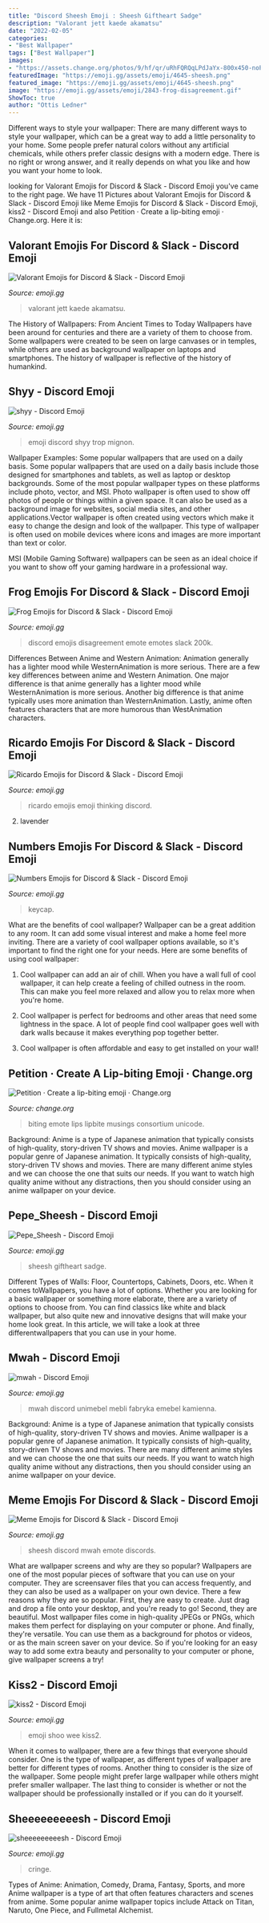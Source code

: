 ```yaml
---
title: "Discord Sheesh Emoji : Sheesh Giftheart Sadge"
description: "Valorant jett kaede akamatsu"
date: "2022-02-05"
categories:
- "Best Wallpaper"
tags: ["Best Wallpaper"]
images:
- "https://assets.change.org/photos/9/hf/qr/uRhFQRQqLPdJaYx-800x450-noPad.jpg?1616943417"
featuredImage: "https://emoji.gg/assets/emoji/4645-sheesh.png"
featured_image: "https://emoji.gg/assets/emoji/4645-sheesh.png"
image: "https://emoji.gg/assets/emoji/2843-frog-disagreement.gif"
ShowToc: true
author: "Ottis Ledner"
---
```



Different ways to style your wallpaper:
There are many different ways to style your wallpaper, which can be a great way to add a little personality to your home. Some people prefer natural colors without any artificial chemicals, while others prefer classic designs with a modern edge. There is no right or wrong answer, and it really depends on what you like and how you want your home to look.

	

		
looking for Valorant Emojis for Discord &amp; Slack - Discord Emoji you've came to the right page. We have 11 Pictures about Valorant Emojis for Discord &amp; Slack - Discord Emoji like Meme Emojis for Discord &amp; Slack - Discord Emoji, kiss2 - Discord Emoji and also Petition · Create a lip-biting emoji · Change.org. Here it is:
		
    
## Valorant Emojis For Discord &amp; Slack - Discord Emoji

<img loading=lazy src="https://emoji.gg/assets/emoji/4506-jett-happy.png" onerror="this.onerror=null;this.src='https://tse4.mm.bing.net/th?id=OIP.c68jPYTdYDqEPOM_GlGmHAAAAA&amp;pid=15.1';" alt="Valorant Emojis for Discord &amp; Slack - Discord Emoji">

_Source: emoji.gg_

>valorant jett kaede akamatsu. 

	

The History of Wallpapers: From Ancient Times to Today
Wallpapers have been around for centuries and there are a variety of them to choose from. Some wallpapers were created to be seen on large canvases or in temples, while others are used as background wallpaper on laptops and smartphones. The history of wallpaper is reflective of the history of humankind.

    
## Shyy - Discord Emoji

<img loading=lazy src="https://emoji.gg/assets/emoji/4826_shyy.png" onerror="this.onerror=null;this.src='https://tse1.mm.bing.net/th?id=OIP.VXGRqoMBr8jVAMBzMk0vbQAAAA&amp;pid=15.1';" alt="shyy - Discord Emoji">

_Source: emoji.gg_

>emoji discord shyy trop mignon. 

	

Wallpaper Examples: Some popular wallpapers that are used on a daily basis.
Some popular wallpapers that are used on a daily basis include those designed for smartphones and tablets, as well as laptop or desktop backgrounds. Some of the most popular wallpaper types on these platforms include photo, vector, and MSI. 
Photo wallpaper is often used to show off photos of people or things within a given space. It can also be used as a background image for websites, social media sites, and other applications.Vector wallpaper is often created using vectors which make it easy to change the design and look of the wallpaper. This type of wallpaper is often used on mobile devices where icons and images are more important than text or color. 

MSI (Mobile Gaming Software) wallpapers can be seen as an ideal choice if you want to show off your gaming hardware in a professional way.

    
## Frog Emojis For Discord &amp; Slack - Discord Emoji

<img loading=lazy src="https://emoji.gg/assets/emoji/2843-frog-disagreement.gif" onerror="this.onerror=null;this.src='https://tse1.mm.bing.net/th?id=OIP.EiLQH7mfcKSGthXS92lGmwAAAA&amp;pid=15.1';" alt="Frog Emojis for Discord &amp; Slack - Discord Emoji">

_Source: emoji.gg_

>discord emojis disagreement emote emotes slack 200k. 

	

Differences Between Anime and Western Animation: Animation generally has a lighter mood while WesternAnimation is more serious.
There are a few key differences between anime and Western Animation. One major difference is that anime generally has a lighter mood while WesternAnimation is more serious. Another big difference is that anime typically uses more animation than WesternAnimation. Lastly, anime often features characters that are more humorous than WestAnimation characters.

    
## Ricardo Emojis For Discord &amp; Slack - Discord Emoji

<img loading=lazy src="https://emoji.gg/assets/emoji/8645_ricardo_thinking.png" onerror="this.onerror=null;this.src='https://tse4.mm.bing.net/th?id=OIP.pAj_YzYQlZ9uYwEPyQF3rQAAAA&amp;pid=15.1';" alt="Ricardo Emojis for Discord &amp; Slack - Discord Emoji">

_Source: emoji.gg_

>ricardo emojis emoji thinking discord. 

	

2. lavender 

    
## Numbers Emojis For Discord &amp; Slack - Discord Emoji

<img loading=lazy src="https://emoji.gg/assets/emoji/1146_keycap_abcdefghijklmnopqrstuvwxyz0123456789.png" onerror="this.onerror=null;this.src='https://tse3.mm.bing.net/th?id=OIP.yBZIMSSRcj53Jp33aILW-wAAAA&amp;pid=15.1';" alt="Numbers Emojis for Discord &amp; Slack - Discord Emoji">

_Source: emoji.gg_

>keycap. 

	

What are the benefits of cool wallpaper?
Wallpaper can be a great addition to any room. It can add some visual interest and make a home feel more inviting. There are a variety of cool wallpaper options available, so it's important to find the right one for your needs. Here are some benefits of using cool wallpaper: 
1. Cool wallpaper can add an air of chill. When you have a wall full of cool wallpaper, it can help create a feeling of chilled outness in the room. This can make you feel more relaxed and allow you to relax more when you're home. 

2. Cool wallpaper is perfect for bedrooms and other areas that need some lightness in the space. A lot of people find cool wallpaper goes well with dark walls because it makes everything pop together better. 

3. Cool wallpaper is often affordable and easy to get installed on your wall!

    
## Petition · Create A Lip-biting Emoji · Change.org

<img loading=lazy src="https://assets.change.org/photos/9/hf/qr/uRhFQRQqLPdJaYx-800x450-noPad.jpg?1616943417" onerror="this.onerror=null;this.src='https://tse1.mm.bing.net/th?id=OIP.qs6AHkZegkzguqpEP-SUEgHaEK&amp;pid=15.1';" alt="Petition · Create a lip-biting emoji · Change.org">

_Source: change.org_

>biting emote lips lipbite musings consortium unicode. 

	

Background: Anime is a type of Japanese animation that typically consists of high-quality, story-driven TV shows and movies.
Anime wallpaper is a popular genre of Japanese animation. It typically consists of high-quality, story-driven TV shows and movies. There are many different anime styles and we can choose the one that suits our needs. If you want to watch high quality anime without any distractions, then you should consider using an anime wallpaper on your device.

    
## Pepe_Sheesh - Discord Emoji

<img loading=lazy src="https://emoji.gg/assets/emoji/4140-pepe-cigarettesmoke.png?t=1627398364" onerror="this.onerror=null;this.src='https://tse2.mm.bing.net/th?id=OIP.X6IcmRzA1yNiCbf58b0sBwAAAA&amp;pid=15.1';" alt="Pepe_Sheesh - Discord Emoji">

_Source: emoji.gg_

>sheesh giftheart sadge. 

	

Different Types of Walls: Floor, Countertops, Cabinets, Doors, etc.
When it comes toWallpapers, you have a lot of options. Whether you are looking for a basic wallpaper or something more elaborate, there are a variety of options to choose from. You can find classics like white and black wallpaper, but also quite new and innovative designs that will make your home look great. In this article, we will take a look at three differentwallpapers that you can use in your home.

    
## Mwah - Discord Emoji

<img loading=lazy src="https://emoji.gg/assets/emoji/2309-help.png?t=1622663544" onerror="this.onerror=null;this.src='https://tse3.mm.bing.net/th?id=OIP.3DzOiTUOtQT44-vyESj1-AAAAA&amp;pid=15.1';" alt="mwah - Discord Emoji">

_Source: emoji.gg_

>mwah discord unimebel mebli fabryka emebel kamienna. 

	

Background: Anime is a type of Japanese animation that typically consists of high-quality, story-driven TV shows and movies.
Anime wallpaper is a popular genre of Japanese animation. It typically consists of high-quality, story-driven TV shows and movies. There are many different anime styles and we can choose the one that suits our needs. If you want to watch high quality anime without any distractions, then you should consider using an anime wallpaper on your device.

    
## Meme Emojis For Discord &amp; Slack - Discord Emoji

<img loading=lazy src="https://emoji.gg/assets/emoji/4645-sheesh.png" onerror="this.onerror=null;this.src='https://tse4.mm.bing.net/th?id=OIP.nRLr-MSOLjv1fwz4e9oKpQAAAA&amp;pid=15.1';" alt="Meme Emojis for Discord &amp; Slack - Discord Emoji">

_Source: emoji.gg_

>sheesh discord mwah emote discords. 

	

What are wallpaper screens and why are they so popular?
Wallpapers are one of the most popular pieces of software that you can use on your computer. They are screensaver files that you can access frequently, and they can also be used as a wallpaper on your own device. There a few reasons why they are so popular. First, they are easy to create. Just drag and drop a file onto your desktop, and you're ready to go! Second, they are beautiful. Most wallpaper files come in high-quality JPEGs or PNGs, which makes them perfect for displaying on your computer or phone. And finally, they're versatile. You can use them as a background for photos or videos, or as the main screen saver on your device. So if you're looking for an easy way to add some extra beauty and personality to your computer or phone, give wallpaper screens a try!

    
## Kiss2 - Discord Emoji

<img loading=lazy src="https://emoji.gg/assets/emoji/3955-shoo-wee.png?t=1617651012" onerror="this.onerror=null;this.src='https://tse1.mm.bing.net/th?id=OIP.ciumQVCj-BO4OQ2F7Wyb0QHaHZ&amp;pid=15.1';" alt="kiss2 - Discord Emoji">

_Source: emoji.gg_

>emoji shoo wee kiss2. 

	

When it comes to wallpaper, there are a few things that everyone should consider. One is the type of wallpaper, as different types of wallpaper are better for different types of rooms. Another thing to consider is the size of the wallpaper. Some people might prefer large wallpaper while others might prefer smaller wallpaper. The last thing to consider is whether or not the wallpaper should be professionally installed or if you can do it yourself.

    
## Sheeeeeeeeesh - Discord Emoji

<img loading=lazy src="https://emoji.gg/assets/emoji/1151-shy.png" onerror="this.onerror=null;this.src='https://tse3.mm.bing.net/th?id=OIP.gBcmdm8oEKxF5O3VNzmxzwAAAA&amp;pid=15.1';" alt="sheeeeeeeeesh - Discord Emoji">

_Source: emoji.gg_

>cringe. 

	

Types of Anime: Animation, Comedy, Drama, Fantasy, Sports, and more
Anime wallpaper is a type of art that often features characters and scenes from anime. Some popular anime wallpaper topics include Attack on Titan, Naruto, One Piece, and Fullmetal Alchemist.

